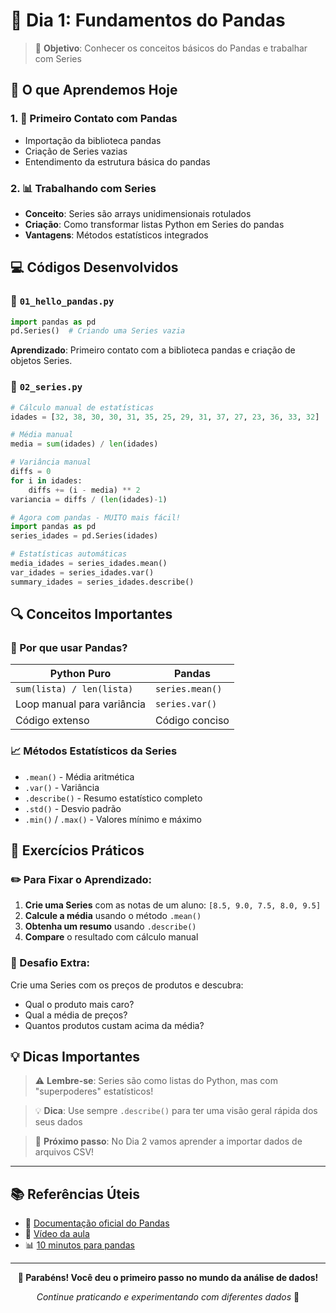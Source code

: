 # 📅 Dia 1: Fundamentos do Pandas

> 🎯 **Objetivo**: Conhecer os conceitos básicos do Pandas e trabalhar com Series

## 🧠 O que Aprendemos Hoje

### 1. 🐼 Primeiro Contato com Pandas
- Importação da biblioteca pandas
- Criação de Series vazias
- Entendimento da estrutura básica do pandas

### 2. 📊 Trabalhando com Series
- **Conceito**: Series são arrays unidimensionais rotulados
- **Criação**: Como transformar listas Python em Series do pandas
- **Vantagens**: Métodos estatísticos integrados

## 💻 Códigos Desenvolvidos

### 📝 `01_hello_pandas.py`
```python
import pandas as pd
pd.Series()  # Criando uma Series vazia
```

**Aprendizado**: Primeiro contato com a biblioteca pandas e criação de objetos Series.

### 📝 `02_series.py`
```python
# Cálculo manual de estatísticas
idades = [32, 38, 30, 30, 31, 35, 25, 29, 31, 37, 27, 23, 36, 33, 32]

# Média manual
media = sum(idades) / len(idades)

# Variância manual
diffs = 0
for i in idades:
    diffs += (i - media) ** 2
variancia = diffs / (len(idades)-1)

# Agora com pandas - MUITO mais fácil!
import pandas as pd
series_idades = pd.Series(idades)

# Estatísticas automáticas
media_idades = series_idades.mean()
var_idades = series_idades.var()
summary_idades = series_idades.describe()
```

## 🔍 Conceitos Importantes

### 🎯 Por que usar Pandas?
| **Python Puro** | **Pandas** |
|------------------|------------|
| `sum(lista) / len(lista)` | `series.mean()` |
| Loop manual para variância | `series.var()` |
| Código extenso | Código conciso |

### 📈 Métodos Estatísticos da Series
- `.mean()` - Média aritmética
- `.var()` - Variância
- `.describe()` - Resumo estatístico completo
- `.std()` - Desvio padrão
- `.min()` / `.max()` - Valores mínimo e máximo

## 🧪 Exercícios Práticos

### ✏️ Para Fixar o Aprendizado:

1. **Crie uma Series** com as notas de um aluno: `[8.5, 9.0, 7.5, 8.0, 9.5]`
2. **Calcule a média** usando o método `.mean()`
3. **Obtenha um resumo** usando `.describe()`
4. **Compare** o resultado com cálculo manual

### 🎲 Desafio Extra:
Crie uma Series com os preços de produtos e descubra:
- Qual o produto mais caro?
- Qual a média de preços?
- Quantos produtos custam acima da média?

## 💡 Dicas Importantes

> ⚠️ **Lembre-se**: Series são como listas do Python, mas com "superpoderes" estatísticos!

> 💡 **Dica**: Use sempre `.describe()` para ter uma visão geral rápida dos seus dados

> 🚀 **Próximo passo**: No Dia 2 vamos aprender a importar dados de arquivos CSV!

---

## 📚 Referências Úteis

- 📖 [Documentação oficial do Pandas](https://pandas.pydata.org/docs/)
- 🎥 [Vídeo da aula](https://youtube.com/@teomewhy)
- 📊 [10 minutos para pandas](https://pandas.pydata.org/docs/user_guide/10min.html)

---

<div align="center">

**🎉 Parabéns! Você deu o primeiro passo no mundo da análise de dados!**

*Continue praticando e experimentando com diferentes dados* 💪

</div>